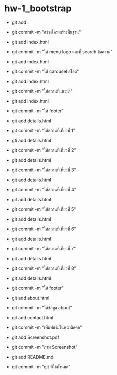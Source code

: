 # hw-1_bootstrap

- git add .
- git commit -m  "สร้างโครงสร้างพื้นฐาน"

- git add index.html
- git commit -m "ใส่ menu logo และที่ search ข้อความ"
- git add index.html
- git commit -m "ใส่ carousel สไลด์"
- git add index.html
- git commit -m "ใส่สถานที่แนะนำ"
- git add index.html
- git commit -m "ใส่ footer"

- git add details.html
- git commit -m "ใส่สถานที่เที่ยวที่ 1"
- gti add details.html
- git commit -m "ใส่สถานที่เที่ยวที่ 2"
- git add details.html
- git commit -m "ใส่สถานที่เที่ยวที่ 3"
- git add details.html
- git commit -m "ใส่สถานที่เที่ยวที่ 4"
- git add details.html
- git commit -m "ใส่สถานที่เที่ยวที่ 5"
- git add details.html
- git commit -m "ใส่สถานที่เที่ยวที่ 6"
- git add details.html
- git commit -m "ใส่สถานที่เที่ยวที่ 7"
- git add details.html
- git commit -m "ใส่สถานที่เที่ยวที่ 8"
- git add details.html
- git commit -m "ใส่ footer"

- git add about.html 
- git commit -m "ใส่ข้อมูล about"

- git add contact.html
- git commit -m "เพิ่มฟอร์มในหน้าติดต่อ"

- git add Screenshot.pdf
- git commit -m "ภาพ Screenshot"

- git add README.md
- git commit -m "git ที่ใช้ทั้งหมด"